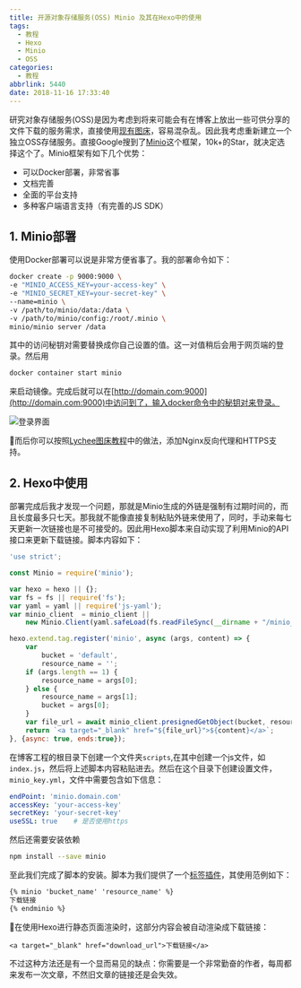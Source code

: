 ```yaml
---
title: 开源对象存储服务(OSS) Minio 及其在Hexo中的使用
tags:
  - 教程
  - Hexo
  - Minio
  - OSS
categories:
  - 教程
abbrlink: 5440
date: 2018-11-16 17:33:40
---
```


研究对象存储服务(OSS)是因为考虑到将来可能会有在博客上放出一些可供分享的文件下载的服务需求，直接使用[现有图床](/posts/65048/)，容易混杂乱。因此我考虑重新建立一个独立OSS存储服务。直接Google搜到了[Minio](https://github.com/minio/minio)这个框架，10k+的Star，就决定选择这个了。Minio框架有如下几个优势：

- 可以Docker部署，非常省事
- 文档完善
- 全面的平台支持
- 多种客户端语言支持（有完善的JS SDK）
<!--more-->
## 1. Minio部署

使用Docker部署可以说是非常方便省事了。我的部署命令如下：

``` bash
docker create -p 9000:9000 \
-e "MINIO_ACCESS_KEY=your-access-key" \
-e "MINIO_SECRET_KEY=your-secret-key" \
--name=minio \
-v /path/to/minio/data:/data \
-v /path/to/minio/config:/root/.minio \
minio/minio server /data
```

其中的访问秘钥对需要替换成你自己设置的值。这一对值稍后会用于网页端的登录。然后用

``` bash
docker container start minio
```

来启动镜像。完成后就可以在[http://domain.com:9000](http://domain.com:9000)中访问到了，输入docker命令中的秘钥对来登录。

![登录界面](https://imgs.codewoody.com/uploads/big/fa25ef81a937d5b26195632cf8aff37a.png)

而后你可以按照[Lychee图床教程](/posts/65048/)中的做法，添加Nginx反向代理和HTTPS支持。

## 2. Hexo中使用

部署完成后我才发现一个问题，那就是Minio生成的外链是强制有过期时间的，而且长度最多只七天。那我就不能像直接复制粘贴外链来使用了，同时，手动来每七天更新一次链接也是不可接受的。因此用Hexo脚本来自动实现了利用Minio的API接口来更新下载链接。脚本内容如下：

``` javascript
'use strict';

const Minio = require('minio');

var hexo = hexo || {};
var fs = fs || require('fs');
var yaml = yaml || require('js-yaml');
var minio_client  = minio_client || 
    new Minio.Client(yaml.safeLoad(fs.readFileSync(__dirname + "/minio_key.yml", 'utf8')));

hexo.extend.tag.register('minio', async (args, content) => {
    var 
        bucket = 'default',
        resource_name = '';
    if (args.length == 1) {
        resource_name = args[0];
    } else {
        resource_name = args[1];
        bucket = args[0];
    }
    var file_url = await minio_client.presignedGetObject(bucket, resource_name);
    return `<a target="_blank" href="${file_url}">${content}</a>`;
}, {async: true, ends:true});
```

在博客工程的根目录下创建一个文件夹`scripts`,在其中创建一个js文件，如`index.js`，然后将上述脚本内容粘贴进去。然后在这个目录下创建设置文件，`minio_key.yml`，文件中需要包含如下信息：

```yaml
endPoint: 'minio.domain.com'
accessKey: 'your-access-key'
secretKey: 'your-secret-key'
useSSL: true    # 是否使用https
```

然后还需要安装依赖

``` bash
npm install --save minio
```

至此我们完成了脚本的安装。脚本为我们提供了一个[标签插件](https://hexo.io/zh-cn/docs/tag-plugins.html)，其使用范例如下：

``` markdown
{% minio 'bucket_name' 'resource_name' %}
下载链接
{% endminio %}
```

在使用Hexo进行静态页面渲染时，这部分内容会被自动渲染成下载链接：

```
<a target="_blank" href="download_url">下载链接</a>
```

不过这种方法还是有一个显而易见的缺点：你需要是一个非常勤奋的作者，每周都来发布一次文章，不然旧文章的链接还是会失效。
